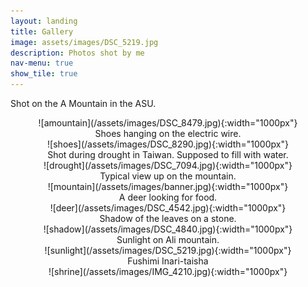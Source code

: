 ```yaml
---
layout: landing
title: Gallery
image: assets/images/DSC_5219.jpg
description: Photos shot by me
nav-menu: true
show_tile: true
---
```



Shot on the A Mountain in the ASU. <br />
<center>
![amountain](/assets/images/DSC_8479.jpg){:width="1000px"}
</center>

<center>
Shoes hanging on the electric wire. <br />
![shoes](/assets/images/DSC_8290.jpg){:width="1000px"}
</center>
<center>
Shot during drought in Taiwan. Supposed to fill with water. <br />
![drought](/assets/images/DSC_7094.jpg){:width="1000px"}
</center>
<center>   
Typical view up on the mountain. <br />
![mountain](/assets/images/banner.jpg){:width="1000px"}
</center>
<center>
A deer looking for food. <br />
![deer](/assets/images/DSC_4542.jpg){:width="1000px"}
</center>
<center>
Shadow of the leaves on a stone. <br />
![shadow](/assets/images/DSC_4840.jpg){:width="1000px"}
</center>
<center>
Sunlight on Ali mountain. <br />
![sunlight](/assets/images/DSC_5219.jpg){:width="1000px"}
</center>
<center>
Fushimi Inari-taisha <br />
![shrine](/assets/images/IMG_4210.jpg){:width="1000px"}
</center>

